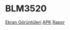 # BLM3520

[Ekran Görüntüleri](https://github.com/ohkamisli/BLM3520/tree/master/SCREENSHOTS)
[APK](https://github.com/ohkamisli/BLM3520/tree/master/APK)
[Rapor](https://github.com/ohkamisli/BLM3520/tree/master/RAPOR)
